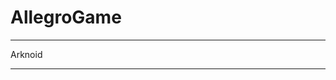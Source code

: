# AllegroGame
------------------------------------------------------

Arknoid

------------------------------------------------------
